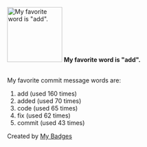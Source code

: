 <img src="https://my-badges.github.io/my-badges/favorite-word.png" alt="My favorite word is &quot;add&quot;." title="My favorite word is &quot;add&quot;." width="128">
<strong>My favorite word is &quot;add&quot;.</strong>
<br><br>

My favorite commit message words are:

1. add (used 160 times)
2. added (used 70 times)
3. code (used 65 times)
4. fix (used 62 times)
5. commit (used 43 times)


Created by <a href="https://github.com/my-badges/my-badges">My Badges</a>